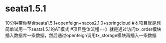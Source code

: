 # seata1.5.1
10分钟带你整合seata1.5.1+openfeign+nacos2.1.0+springcloud
#本项目就是想简单试用一下seata1.5.1的AT模式
#项目整体流程==》就是通过访问tx_order模块插入数据库一条数据，然后通过openfeign调用tx_storage模块再插入一条数据
